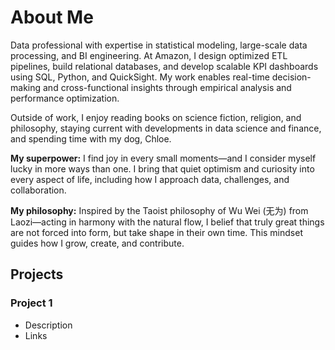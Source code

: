 # About Me
Data professional with expertise in statistical modeling, large-scale data processing, and BI engineering. At Amazon, I design optimized ETL pipelines, build relational databases, and develop scalable KPI dashboards using SQL, Python, and QuickSight. My work enables real-time decision-making and cross-functional insights through empirical analysis and performance optimization.

Outside of work, I enjoy reading books on science fiction, religion, and philosophy, staying current with developments in data science and finance, and spending time with my dog, Chloe.

**My superpower:** I find joy in every small moments—and I consider myself lucky in more ways than one. I bring that quiet optimism and curiosity into every aspect of life, including how I approach data, challenges, and collaboration.

**My philosophy:** Inspired by the Taoist philosophy of Wu Wei (无为) from Laozi—acting in harmony with the natural flow, I belief that truly great things are not forced into form, but take shape in their own time. This mindset guides how I grow, create, and contribute.

## Projects
### Project 1
- Description
- Links

